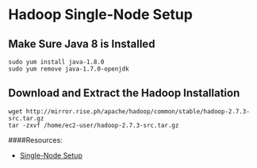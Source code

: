 # Hadoop Single-Node Setup

## Make Sure Java 8 is Installed
```
sudo yum install java-1.8.0
sudo yum remove java-1.7.0-openjdk
```

## Download and Extract the Hadoop Installation
```
wget http://mirror.rise.ph/apache/hadoop/common/stable/hadoop-2.7.3-src.tar.gz
tar -zxvf /home/ec2-user/hadoop-2.7.3-src.tar.gz
```

####Resources:
- [Single-Node Setup](https://hadoop.apache.org/docs/current2/hadoop-project-dist/hadoop-common/SingleCluster.html)
